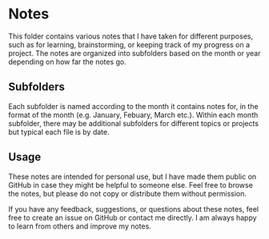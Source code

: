 # Notes

This folder contains various notes that I have taken for different purposes, such as for learning, brainstorming, or keeping track of my progress on a project. The notes are organized into subfolders based on the month or year depending on how far the notes go.

## Subfolders
Each subfolder is named according to the month it contains notes for, in the format of the month (e.g. January, Febuary, March etc.). Within each month subfolder, there may be additional subfolders for different topics or projects but typical each file is by date.

## Usage
These notes are intended for personal use, but I have made them public on GitHub in case they might be helpful to someone else. Feel free to browse the notes, but please do not copy or distribute them without permission.

If you have any feedback, suggestions, or questions about these notes, feel free to create an issue on GitHub or contact me directly. I am always happy to learn from others and improve my notes.




